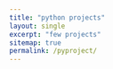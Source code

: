 ```yaml
---
title: "python projects"
layout: single
excerpt: "few projects"
sitemap: true
permalink: /pyproject/
---
```

